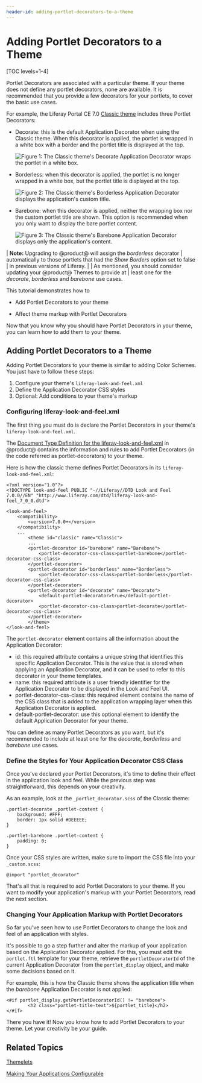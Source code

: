 ```yaml
---
header-id: adding-portlet-decorators-to-a-theme
---
```


# Adding Portlet Decorators to a Theme

[TOC levels=1-4]

Portlet Decorators are associated with a particular theme. If your theme
does not define any portlet decorators, none are available. It is recommended
that you provide a few decorators for your portlets, to cover the basic use
cases.

For example, the Liferay Portal CE 7.0 [Classic theme](https://github.com/liferay/liferay-portal/tree/7.0.x/modules/apps/foundation/frontend-theme/frontend-theme-classic)
includes three Portlet Decorators:

-   Decorate: this is the default Application Decorator when using the
    Classic theme. When this decorator is applied, the portlet is
    wrapped in a white box with a border and the portlet title is displayed at
    the top.

    ![Figure 1: The Classic theme's Decorate Application Decorator wraps the portlet in a white box.](../../../../images/application-decorator-decorate.png)

-   Borderless: when this decorator is applied, the portlet is no
    longer wrapped in a white box, but the portlet title is displayed at the
    top.

    ![Figure 2: The Classic theme's Borderless Application Decorator displays the application's custom title.](../../../../images/application-decorator-borderless.png)

-   Barebone: when this decorator is applied, neither the wrapping box
    nor the custom portlet title are shown. This option is
    recommended when you only want to display the bare portlet
    content.

    ![Figure 3: The Classic theme's Barebone Application Decorator displays only the application's content.](../../../../images/application-decorator-barebone.png)

| **Note:** Upgrading to @product@ will assign the *borderless* decorator
| automatically to those portlets that had the *Show Borders* option set to false
| in previous versions of Liferay.
| 
| As mentioned, you should consider updating your @product@ Themes to provide at
| least one for the *decorate*, *borderless* and *barebone* use cases.

This tutorial demonstrates how to

- Add Portlet Decorators to your theme

- Affect theme markup with Portlet Decorators

Now that you know why you should have Portlet Decorators in your theme, you
can learn how to add them to your theme.

## Adding Portlet Decorators to a Theme

Adding Portlet Decorators to your theme is similar to adding Color Schemes. You
just have to follow these steps:

1.  Configure your theme's `liferay-look-and-feel.xml`
2.  Define the Application Decorator CSS styles
3.  Optional: Add conditions to your theme's markup

### Configuring liferay-look-and-feel.xml

The first thing you must do is declare the Portlet Decorators in your theme's
`liferay-look-and-feel.xml`.

The [Document Type Definition for the liferay-look-and-feel.xml](@platform-ref@/7.0-latest/definitions/liferay-look-and-feel_7_0_0.dtd.html#portlet-decorator)
in @product@ contains the information and rules to add Portlet Decorators
(in the code referred as portlet-decorators) to your theme.

Here is how the classic theme defines Portlet Decorators in its
`liferay-look-and-feel.xml`:

    <?xml version="1.0"?>
    <!DOCTYPE look-and-feel PUBLIC "-//Liferay//DTD Look and Feel 7.0.0//EN" "http://www.liferay.com/dtd/liferay-look-and-feel_7_0_0.dtd">

    <look-and-feel>
	    <compatibility>
		    <version>7.0.0+</version>
	    </compatibility>
	    ...
            <theme id="classic" name="Classic">
		    ...
		    <portlet-decorator id="barebone" name="Barebone">
			    <portlet-decorator-css-class>portlet-barebone</portlet-decorator-css-class>
		    </portlet-decorator>
		    <portlet-decorator id="borderless" name="Borderless">
			    <portlet-decorator-css-class>portlet-borderless</portlet-decorator-css-class>
		    </portlet-decorator>
		    <portlet-decorator id="decorate" name="Decorate">
			    <default-portlet-decorator>true</default-portlet-decorator>
			    <portlet-decorator-css-class>portlet-decorate</portlet-decorator-css-class>
		    </portlet-decorator>
            </theme>
    </look-and-feel>

The `portlet-decorator` element contains all the information about the
Application Decorator:

-   id: this required attribute contains a unique string that identifies this
    specific Application Decorator. This is the value that is stored when
    applying an Application Decorator, and it can be used to refer to this
    decorator in your theme templates.
-   name: this required attribute is a user friendly identifier for the
    Application Decorator to be displayed in the Look and Feel UI.
-   portlet-decorator-css-class: this required element contains the name of the
    CSS class that is added to the application wrapping layer when this
    Application Decorator is applied.
-   default-portlet-decorator: use this optional element to identify the default
    Application Decorator for your theme.

You can define as many Portlet Decorators as you want, but it's recommended
to include at least one for the *decorate*, *borderless* and *barebone* use
cases.

### Define the Styles for Your Application Decorator CSS Class

Once you've declared your Portlet Decorators, it's time to define their
effect in the application look and feel. While the previous step was
straightforward, this depends on your creativity.

As an example, look at the `_portlet_decorator.scss` of the Classic theme:

    .portlet-decorate .portlet-content {
	    background: #FFF;
	    border: 1px solid #DEEEEE;
    }

    .portlet-barebone .portlet-content {
	    padding: 0;
    }

Once your CSS styles are written, make sure to import the CSS file into your
`_custom.scss`:

    @import "portlet_decorator"

That's all that is required to add Portlet Decorators to your theme. If you
want to modify your application's markup with your Portlet Decorators, read
the next section.

### Changing Your Application Markup with Portlet Decorators

So far you've seen how to use Portlet Decorators to change the look and feel
of an application with styles.

It's possible to go a step further and alter the markup of your application
based on the Application Decorator applied. For this, you must edit the
`portlet.ftl` template for your theme, retrieve the `portletDecoratorId` of the
current Application Decorator from the `portlet_display` object, and make some
decisions based on it.

For example, this is how the Classic theme shows the application title when the
*barebone* Application Decorator is not applied:

    <#if portlet_display.getPortletDecoratorId() != "barebone">
            <h2 class="portlet-title-text">${portlet_title}</h2>
    </#if>

There you have it! Now you know how to add Portlet Decorators to your theme.
Let your creativity be your guide.

## Related Topics

[Themelets](/docs/7-0/tutorials/-/knowledge_base/t/themelets)

[Making Your Applications Configurable](/docs/7-0/tutorials/-/knowledge_base/t/making-your-applications-configurable)
